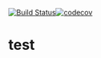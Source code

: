 [![Build Status](https://travis-ci.com/shijue1/u-test.svg?branch=master)](https://travis-ci.com/shijue1/u-test)[![codecov](https://codecov.io/gh/shijue1/u-test/branch/master/graph/badge.svg)](https://codecov.io/gh/shijue1/u-test)
# test
